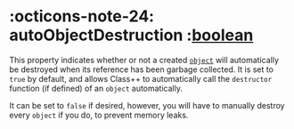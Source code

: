 <h1 class="api-header" markdown>
    <span class="api-icon" markdown>:octicons-note-24:</span>
    <span class="api-title">autoObjectDestruction</span>
    <span class="api-type">:</span><a href="https://create.roblox.com/docs/luau/booleans" class="api-type">boolean</a>
</h1>

This property indicates whether or not a created [`object`](../data-types/object.md) will automatically be destroyed when its reference has been garbage collected. It is set to `true` by default, and allows Class++ to automatically call the `destructor` function (if defined) of an `object` automatically.

It can be set to `false` if desired, however, you will have to manually destroy every `object` if you do, to prevent memory leaks.